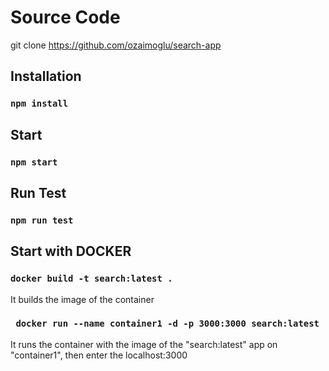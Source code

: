 # Source Code

git clone https://github.com/ozaimoglu/search-app

## Installation

### `npm install`

## Start

### `npm start`

## Run Test

### `npm run test`

## Start with DOCKER

### `docker build -t search:latest .`

It builds the image of the container

### ` docker run --name container1 -d -p 3000:3000 search:latest`

It runs the container with the image of the "search:latest" app on "container1", then enter the localhost:3000
